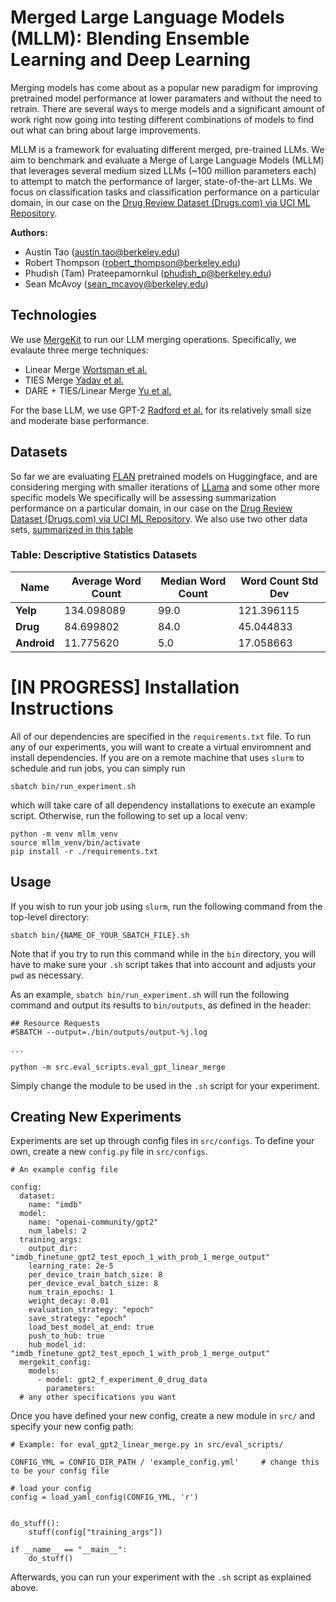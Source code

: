 # Merged Large Language Models (MLLM): Blending Ensemble Learning and Deep Learning

Merging models has come about as a popular new paradigm for improving pretrained model
performance at lower paramaters and without the need to retrain. There are several ways
to merge models and a significant amount of work right now going into testing
different combinations of models to find out what can bring about large improvements.

MLLM is a framework for evaluating different merged, pre-trained LLMs.
We aim to benchmark and evaluate a Merge of Large Language Models (MLLM) that leverages several medium sized LLMs (~100 million parameters each)
to attempt to match the performance of larger, state-of-the-art LLMs. We focus on classification tasks and classification performance on a particular domain, in our case on the
[Drug Review Dataset (Drugs.com) via UCI ML Repository](https://archive.ics.uci.edu/dataset/462/drug+review+dataset+drugs+com).

**Authors:**

- Austin Tao ([austin.tao@berkeley.edu](mailto:austin.tao@berkeley.edu))
- Robert Thompson ([robert_thompson@berkeley.edu](mailto:robert_thompson@berkeley.edu))
- Phudish (Tam) Prateepamornkul ([phudish_p@berkeley.edu](mailto:phudish_p@berkeley.edu))
- Sean McAvoy ([sean_mcavoy@berkeley.edu](mailto:sean_mcavoy@berkeley.edu))

## Technologies

We use [MergeKit](https://github.com/arcee-ai/mergekit) to run our LLM merging operations. Specifically,
we evalaute three merge techniques:

- Linear Merge [Wortsman et al.](https://doi.org/10.48550/arXiv.2203.05482)
- TIES Merge [Yadav et al.](https://doi.org/10.48550/arXiv.2306.01708)
- DARE + TIES/Linear Merge [Yu et al.](https://doi.org/10.48550/arXiv.2311.03099)

For the base LLM, we use GPT-2 [Radford et al.](https://d4mucfpksywv.cloudfront.net/better-language-models/language_models_are_unsupervised_multitask_learners.pdf) for
its relatively small size and moderate base performance.

## Datasets

So far we are evaluating [FLAN](https://huggingface.co/docs/transformers/model_doc/flan-t5) pretrained models on Huggingface, and are considering merging with smaller iterations of [LLama](https://huggingface.co/meta-llama) and some other more specific models
We specifically will be assessing summarization performance on a particular domain, in our case on the
[Drug Review Dataset (Drugs.com) via UCI ML Repository](https://archive.ics.uci.edu/dataset/462/drug+review+dataset+drugs+com). We also use two other data sets, [summarized in this table](#descriptive-statistics)

### <a name="descriptive-statistics"></a>Table: Descriptive Statistics Datasets

| **Name**    | **Average Word Count** | **Median Word Count** | **Word Count Std Dev** |
| ----------- | ---------------------- | --------------------- | ---------------------- |
| **Yelp**    | 134.098089             | 99.0                  | 121.396115             |
| **Drug**    | 84.699802              | 84.0                  | 45.044833              |
| **Android** | 11.775620              | 5.0                   | 17.058663              |

# [**IN PROGRESS**] Installation Instructions

All of our dependencies are specified in the `requirements.txt` file. To run any of
our experiments, you will want to create a virtual enviromnent and install dependencies.
If you are on a remote machine that uses `slurm` to schedule and run jobs, you can simply
run

```
sbatch bin/run_experiment.sh
```

which will take care of all dependency installations to execute an example script.
Otherwise, run the following to set up a local venv:

```{bash}
python -m venv mllm_venv
source mllm_venv/bin/activate
pip install -r ./requirements.txt
```

## Usage

If you wish to run your job using `slurm`, run the following command from the top-level
directory:

```{bash}
sbatch bin/{NAME_OF_YOUR_SBATCH_FILE}.sh
```

Note that if you try to run this command while in the `bin` directory, you will have to
make sure your `.sh` script takes that into account and adjusts your `pwd` as necessary.

As an example, `sbatch bin/run_experiment.sh` will run the following command and output
its results to `bin/outputs`, as defined in the header:

```{bash}
## Resource Requests
#SBATCH --output=./bin/outputs/output-%j.log

...

python -m src.eval_scripts.eval_gpt_linear_merge
```

Simply change the module to be used in the `.sh` script for your experiment.

## Creating New Experiments

Experiments are set up through config files in `src/configs`. To define your own, create a new
`config.py` file in `src/configs`.

```{yaml}
# An example config file

config:
  dataset:
    name: "imdb"
  model:
    name: "openai-community/gpt2"
    num_labels: 2
  training_args:
    output_dir: "imdb_finetune_gpt2_test_epoch_1_with_prob_1_merge_output"
    learning_rate: 2e-5
    per_device_train_batch_size: 8
    per_device_eval_batch_size: 8
    num_train_epochs: 1
    weight_decay: 0.01
    evaluation_strategy: "epoch"
    save_strategy: "epoch"
    load_best_model_at_end: true
    push_to_hub: true
    hub_model_id: "imdb_finetune_gpt2_test_epoch_1_with_prob_1_merge_output"
  mergekit_config:
    models:
      - model: gpt2_f_experiment_0_drug_data
        parameters:
  # any other specifications you want

```

Once you have defined your new config, create a new module in `src/` and specify your new
config path:

```{python}
# Example: for eval_gpt2_linear_merge.py in src/eval_scripts/

CONFIG_YML = CONFIG_DIR_PATH / 'example_config.yml'     # change this to be your config file

# load your config
config = load_yaml_config(CONFIG_YML, 'r')


do_stuff():
    stuff(config["training_args"])

if __name__ == "__main__":
    do_stuff()

```

Afterwards, you can run your experiment with the `.sh` script as explained above.
